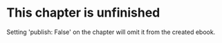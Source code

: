 # This chapter is unfinished

Setting 'publish: False' on the chapter will omit it from the created ebook. 
